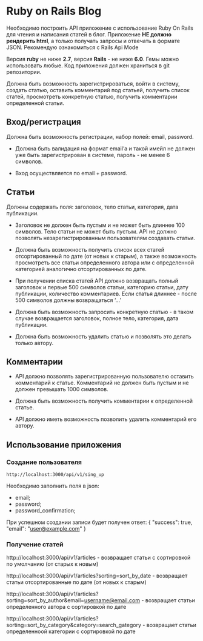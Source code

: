 # Ruby on Rails Blog

Необходимо построить API приложение с использование Ruby On Rails для чтения и написания статей в блог. Приложение **НЕ должно рендерить html**, а только получать запросы и отвечать в формате JSON. Рекомендую ознакомиться с Rails Api Mode

Версия **ruby** не ниже **2.7**, версия **Rails** - не ниже **6.0**. Гемы можно использовать любые. Код приложения должен храниться в git репозитории.

Должна быть возможность зарегистрироваться, войти в систему, создать статью, оставить комментарий под статьей, получить список статей, просмотреть конкретную статью, получить комментарии определенной статьи. 

## Вход/регистрация
Должна быть возможность регистрации, набор полей: email, password. 

- Должна быть валидация на формат email’а и такой имейл не должен уже быть зарегистрирован в системе, пароль - не менее 6 символов.

- Вход осуществляется по email + password.

## Статьи
Должны содержать поля: заголовок, тело статьи, категория, дата публикации.

- Заголовок не должен быть пустым и не может быть длиннее 100 символов. Тело статьи не может быть пустым. API не должно позволять незарегистрированным пользователям создавать статьи.

- Должна быть возможность получить список всех статей отсортированный по дате (от новых к старым), а также возможность просмотреть все статьи определенного автора или с определенной категорией аналогично отсортированных по дате. 

- При получении списка статей API должно возвращать полный заголовок и первые 500 символов статьи, категорию статьи, дату публикации, количество комментариев. Если статья длиннее - после 500 символов должны возвращаться ‘...’

- Должна быть возможность запросить конкретную статью - в таком случае возвращается заголовок, полное тело, категория, дата публикации.

- Должна быть возможность удалить статью и позволять это делать только автору.

## Комментарии
- API должно позволять зарегистрированную пользователю оставить комментарий к статье. Комментарий не должен быть пустым и не должен превышать 1000 символов.

- Должна быть возможность получить комментарии к определенной статье.

- API должно иметь возможность позволить удалить комментарий его автору.

## Использование приложения

### Создание пользователя

`http://localhost:3000/api/v1/sing_up`

Необходимо заполнить поля в json:
- email;
- password;
- password_confirmation;

При успешном создании записи будет получен ответ:
{
  "success": true,
  "email": "user@example.com"
}

### Получение статей

http://localhost:3000/api/v1/articles - возвращает статьи с сортировкой по умолчанию (от старых к новым)

http://localhost:3000/api/v1/articles?sorting=sort_by_date - возвращает статьи отсортированные по дате (от новых к старым)

http://localhost:3000/api/v1/articles?sorting=sort_by_author&email=username@email.com - возвращает статьи определенного автора с сортировкой по дате

http://localhost:3000/api/v1/articles?sorting=sort_by_category&category=search_gategory - возвращает статьи определенноой категории с сортировкой по дате